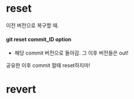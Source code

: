# reset

이전 버전으로 복구할 때.



#### git reset commit_ID option

* 해당 commit 버전으로 돌아감. 그 이후 버전들은 out!



공유한 이후 commit 절때 reset하지마!



# revert

